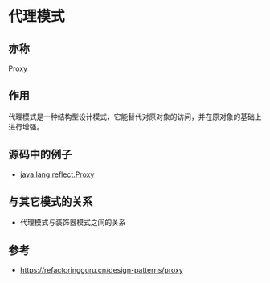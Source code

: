 # 代理模式

## 亦称

Proxy

## 作用

代理模式是一种结构型设计模式，它能替代对原对象的访问，并在原对象的基础上进行增强。

## 源码中的例子

- [java.lang.reflect.Proxy](http://docs.oracle.com/javase/8/docs/api/java/lang/reflect/Proxy.html)

## 与其它模式的关系

- 代理模式与装饰器模式之间的关系

## 参考

- https://refactoringguru.cn/design-patterns/proxy